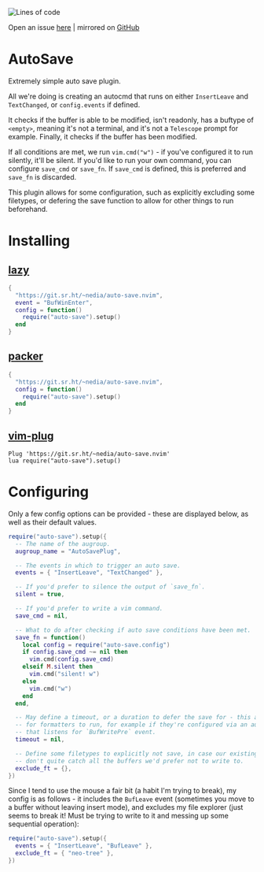 ![Lines of code](https://img.shields.io/tokei/lines/git.sr.ht/~nedia/auto-save.nvim?style=flat-square)

Open an issue [here](https://todo.sr.ht/~nedia/nvim) | mirrored on [GitHub](https://github.com/aidenlangley/auto-save.nvim)

# AutoSave

Extremely simple auto save plugin.

All we're doing is creating an autocmd that runs on either `InsertLeave` and
`TextChanged`, or `config.events` if defined.

It checks if the buffer is able to be modified, isn't readonly, has a buftype
of `<empty>`, meaning it's not a terminal, and it's not a `Telescope` prompt
for example. Finally, it checks if the buffer has been modified.

If all conditions are met, we run `vim.cmd("w")` - if you've configured it to
run silently, it'll be silent. If you'd like to run your own command, you can
configure `save_cmd` or `save_fn`. If `save_cmd` is defined, this is preferred
and `save_fn` is discarded.

This plugin allows for some configuration, such as explicitly excluding some
filetypes, or defering the save function to allow for other things to run
beforehand.

# Installing

## [lazy](https://github.com/folke/lazy.nvim)

```lua
{
  "https://git.sr.ht/~nedia/auto-save.nvim",
  event = "BufWinEnter",
  config = function()
    require("auto-save").setup()
  end
}
```

## [packer](https://github.com/wbthomason/packer.nvim)

```lua
{
  "https://git.sr.ht/~nedia/auto-save.nvim",
  config = function()
    require("auto-save").setup()
  end
}
```

## [vim-plug](https://github.com/junegunn/vim-plug)

```vim
Plug 'https://git.sr.ht/~nedia/auto-save.nvim'
lua require("auto-save").setup()
```

# Configuring

Only a few config options can be provided - these are displayed below, as well
as their default values.

```lua
require("auto-save").setup({
  -- The name of the augroup.
  augroup_name = "AutoSavePlug",

  -- The events in which to trigger an auto save.
  events = { "InsertLeave", "TextChanged" },

  -- If you'd prefer to silence the output of `save_fn`.
  silent = true,

  -- If you'd prefer to write a vim command.
  save_cmd = nil,

  -- What to do after checking if auto save conditions have been met.
  save_fn = function()
    local config = require("auto-save.config")
    if config.save_cmd ~= nil then
      vim.cmd(config.save_cmd)
    elseif M.silent then
      vim.cmd("silent! w")
    else
      vim.cmd("w")
    end
  end,

  -- May define a timeout, or a duration to defer the save for - this allows
  -- for formatters to run, for example if they're configured via an autocmd
  -- that listens for `BufWritePre` event.
  timeout = nil,

  -- Define some filetypes to explicitly not save, in case our existing conditions
  -- don't quite catch all the buffers we'd prefer not to write to.
  exclude_ft = {},
})
```

Since I tend to use the mouse a fair bit (a habit I'm trying to break), my
config is as follows - it includes the `BufLeave` event (sometimes you move to
a buffer without leaving insert mode), and excludes my file explorer (just
seems to break it! Must be trying to write to it and messing up some sequential
operation):

```lua
require("auto-save").setup({
  events = { "InsertLeave", "BufLeave" },
  exclude_ft = { "neo-tree" },
})
```
